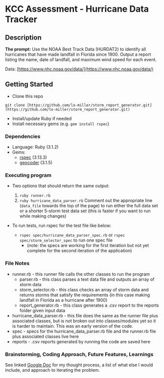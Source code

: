 # KCC Assessment - Hurricane Data Tracker


## Description
**The prompt:** Use the NOAA Best Track Data (HURDAT2) to identify all hurricanes that have made landfall in Florida since 1900.  Output a report listing the name, date of landfall, and maximum wind speed for each event.  

Data: [https://www.nhc.noaa.gov/data/](https://www.nhc.noaa.gov/data/)

## Getting Started

- Clone this repo 
```
git clone [https://github.com/lo-miller/storm_report_generator.git](https://github.com/lo-miller/storm_report_generator.git)
```
- Install/update Ruby if needed 
- Install necessary gems (e.g. `gem install rspec`)

### Dependencies

* Language: Ruby (3.1.2) 
* Gems: 
  * [rspec](https://rubygems.org/gems/rspec) (3.13.3)
  * [geocoder](https://github.com/alexreisner/geocoder) (3.1.5)

### Executing program

* Two options that should return the same output:
  1. `ruby runner.rb` 
  2. `ruby hurricane_data_parser.rb` 
  Comment out the appropriate line (`data_file` towards the top of the page) to run either the full data set or a shorter 5-storm test data set (this is faster if you want to run while making changes)
    
* To run tests, run rspec for the test file like below:
  * `rspec spec/hurricane_data_parser_spec.rb` or `rspec spec/storm_selector_spec` to run one spec file
    * (note: the specs are working for the first iteration but not yet complete for the second iteration of the application)



### File Notes
* runner.rb - this runner file calls the other classes to run the program
  * parser.rb - this class parses a text data file and outputs an array of storm data
  * storm_selector.rb - this class checks an array of storm data and returns storms that satisfy the requirements (in this case making landfall in Florida as a hurricane after 1900)
  * report_generator.rb - this class generates a .csv report to the reports folder given input data
* hurricane_data_parser.rb - this file does the same as the runner file plus associated classes, but is not broken out into classes/modules yet so it is harder to maintain. This was an early version of the code.
* spec - specs for the hurricane_data_parser.rb file and the runner.rb file plus associated classes live here
* reports - .csv reports generated by running the code are saved here

### Brainstorming, Coding Approach, Future Features, Learnings

See linked [Google Doc](https://docs.google.com/document/d/1eDzHgeGEOT4QLX7qzFmrtHpjiI5IqYe_6UhxfWsewCY/edit?tab=t.0) for my thought process, a list of what else I would include, and approach to iterating the problem.
